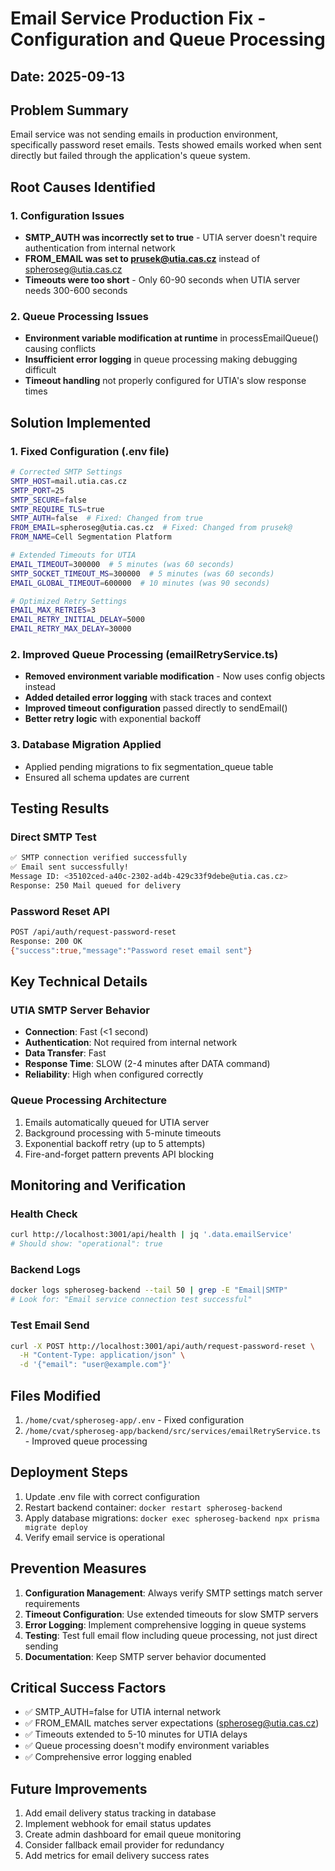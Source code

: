 # Email Service Production Fix - Configuration and Queue Processing

## Date: 2025-09-13

## Problem Summary

Email service was not sending emails in production environment, specifically password reset emails. Tests showed emails worked when sent directly but failed through the application's queue system.

## Root Causes Identified

### 1. Configuration Issues

- **SMTP_AUTH was incorrectly set to true** - UTIA server doesn't require authentication from internal network
- **FROM_EMAIL was set to prusek@utia.cas.cz** instead of spheroseg@utia.cas.cz
- **Timeouts were too short** - Only 60-90 seconds when UTIA server needs 300-600 seconds

### 2. Queue Processing Issues

- **Environment variable modification at runtime** in processEmailQueue() causing conflicts
- **Insufficient error logging** in queue processing making debugging difficult
- **Timeout handling** not properly configured for UTIA's slow response times

## Solution Implemented

### 1. Fixed Configuration (.env file)

```bash
# Corrected SMTP Settings
SMTP_HOST=mail.utia.cas.cz
SMTP_PORT=25
SMTP_SECURE=false
SMTP_REQUIRE_TLS=true
SMTP_AUTH=false  # Fixed: Changed from true
FROM_EMAIL=spheroseg@utia.cas.cz  # Fixed: Changed from prusek@
FROM_NAME=Cell Segmentation Platform

# Extended Timeouts for UTIA
EMAIL_TIMEOUT=300000  # 5 minutes (was 60 seconds)
SMTP_SOCKET_TIMEOUT_MS=300000  # 5 minutes (was 60 seconds)
EMAIL_GLOBAL_TIMEOUT=600000  # 10 minutes (was 90 seconds)

# Optimized Retry Settings
EMAIL_MAX_RETRIES=3
EMAIL_RETRY_INITIAL_DELAY=5000
EMAIL_RETRY_MAX_DELAY=30000
```

### 2. Improved Queue Processing (emailRetryService.ts)

- **Removed environment variable modification** - Now uses config objects instead
- **Added detailed error logging** with stack traces and context
- **Improved timeout configuration** passed directly to sendEmail()
- **Better retry logic** with exponential backoff

### 3. Database Migration Applied

- Applied pending migrations to fix segmentation_queue table
- Ensured all schema updates are current

## Testing Results

### Direct SMTP Test

```bash
✅ SMTP connection verified successfully
✅ Email sent successfully!
Message ID: <35102ced-a40c-2302-ad4b-429c33f9debe@utia.cas.cz>
Response: 250 Mail queued for delivery
```

### Password Reset API

```bash
POST /api/auth/request-password-reset
Response: 200 OK
{"success":true,"message":"Password reset email sent"}
```

## Key Technical Details

### UTIA SMTP Server Behavior

- **Connection**: Fast (<1 second)
- **Authentication**: Not required from internal network
- **Data Transfer**: Fast
- **Response Time**: SLOW (2-4 minutes after DATA command)
- **Reliability**: High when configured correctly

### Queue Processing Architecture

1. Emails automatically queued for UTIA server
2. Background processing with 5-minute timeouts
3. Exponential backoff retry (up to 5 attempts)
4. Fire-and-forget pattern prevents API blocking

## Monitoring and Verification

### Health Check

```bash
curl http://localhost:3001/api/health | jq '.data.emailService'
# Should show: "operational": true
```

### Backend Logs

```bash
docker logs spheroseg-backend --tail 50 | grep -E "Email|SMTP"
# Look for: "Email service connection test successful"
```

### Test Email Send

```bash
curl -X POST http://localhost:3001/api/auth/request-password-reset \
  -H "Content-Type: application/json" \
  -d '{"email": "user@example.com"}'
```

## Files Modified

1. `/home/cvat/spheroseg-app/.env` - Fixed configuration
2. `/home/cvat/spheroseg-app/backend/src/services/emailRetryService.ts` - Improved queue processing

## Deployment Steps

1. Update .env file with correct configuration
2. Restart backend container: `docker restart spheroseg-backend`
3. Apply database migrations: `docker exec spheroseg-backend npx prisma migrate deploy`
4. Verify email service is operational

## Prevention Measures

1. **Configuration Management**: Always verify SMTP settings match server requirements
2. **Timeout Configuration**: Use extended timeouts for slow SMTP servers
3. **Error Logging**: Implement comprehensive logging in queue systems
4. **Testing**: Test full email flow including queue processing, not just direct sending
5. **Documentation**: Keep SMTP server behavior documented

## Critical Success Factors

- ✅ SMTP_AUTH=false for UTIA internal network
- ✅ FROM_EMAIL matches server expectations (spheroseg@utia.cas.cz)
- ✅ Timeouts extended to 5-10 minutes for UTIA delays
- ✅ Queue processing doesn't modify environment variables
- ✅ Comprehensive error logging enabled

## Future Improvements

1. Add email delivery status tracking in database
2. Implement webhook for email status updates
3. Create admin dashboard for email queue monitoring
4. Consider fallback email provider for redundancy
5. Add metrics for email delivery success rates
